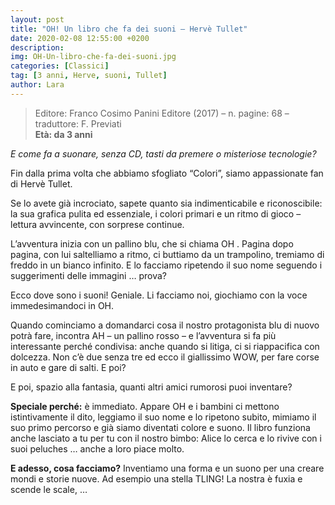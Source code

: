 ```yaml
---
layout: post
title: "OH! Un libro che fa dei suoni – Hervè Tullet"
date: 2020-02-08 12:55:00 +0200
description:
img: OH-Un-libro-che-fa-dei-suoni.jpg
categories: [Classici]
tag: [3 anni, Herve, suoni, Tullet]
author: Lara
---
```

> Editore: Franco Cosimo Panini Editore (2017) – n. pagine: 68 – traduttore: F. Previati   
**Età: da 3 anni**

*E come fa a suonare,  senza CD, tasti da premere o misteriose tecnologie?*

Fin dalla prima volta che abbiamo sfogliato “Colori”, siamo appassionate fan di Hervè Tullet.

Se lo avete già incrociato, sapete quanto sia indimenticabile e riconoscibile: la sua grafica pulita ed essenziale, i colori primari e un ritmo di gioco – lettura avvincente, con sorprese continue.

L’avventura inizia con un pallino blu, che si chiama OH . Pagina dopo pagina, con lui saltelliamo a ritmo, ci buttiamo da un trampolino, tremiamo di freddo in un bianco infinito. E lo facciamo ripetendo il suo nome seguendo i suggerimenti delle immagini … prova?

Ecco dove sono i suoni! Geniale.  Li facciamo noi, giochiamo con la voce immedesimandoci in OH.

Quando cominciamo a domandarci cosa il nostro protagonista blu di nuovo potrà fare, incontra AH – un pallino rosso – e l’avventura si fa più interessante perché condivisa: anche quando si litiga, ci si riappacifica con dolcezza. Non c’è due senza tre ed ecco il giallissimo WOW, per fare corse in auto e gare di salti. E poi?

E poi, spazio alla fantasia, quanti altri amici rumorosi puoi inventare?

**Speciale perché:** è immediato. Appare OH e i bambini ci mettono istintivamente il dito, leggiamo il suo nome e lo ripetono subito, mimiamo il suo primo percorso e già siamo diventati colore e suono. Il libro funziona anche lasciato a tu per tu con il nostro bimbo:  Alice lo cerca e lo rivive con i suoi peluches … anche a loro piace molto.

**E adesso, cosa facciamo?** Inventiamo una forma e un suono per una creare mondi e storie nuove. Ad esempio una stella TLING! La nostra è fuxia e scende le scale, …